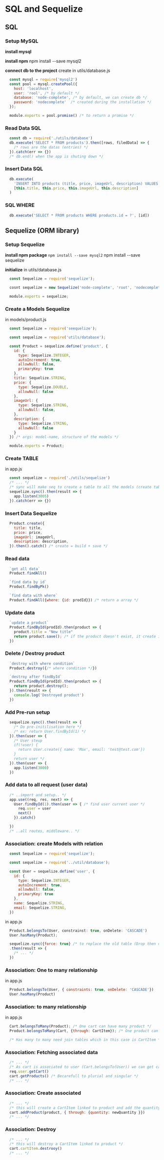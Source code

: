 # SQL and Sequelize

## SQL

### Setup MySQL

**install mysql**

**install npm**
npm install --save mysql2

**connect db to the project**
create in utils/database.js
```js
  const mysql = require('mysql2')
  const pool = mysql.createPool({
    host: 'localhost',
    user: 'rool', /* by default */
    database: 'node-complete', /* by default, we can create db */
    password: 'nodecomplete'  /* created during the installation */
  });

  module.exports = pool.promise() /* to return a promise */
```

### Read Data SQL
```js
  const db = require('./utils/database')
  db.execute('SELECT * FROM products').then([rows, filedData] => {
    /* rows are the datas (entries) */
  }).catch(err => {})
  /* db.end() when the app is shuting down */
```

### Insert Data SQL

```js
  db.execute(
    'INSERT INTO products (title, price, imageUrl, description) VALUES (?, ?, ?, ?)', /* we use the ? to avoid SQL injection Attack */
    [this.title, this.price, this.imageUrl, this.description]
  ) 
```

### SQL WHERE

```js
  db.execute('SELECT * FROM products WHERE products.id = ?', [id])
```

## Sequelize (ORM library)

### Setup Sequelize

**install npm package**
`npm install --save mysql2`
npm install --save sequelize

**initialize**
in  utils/database.js
```js
  const Sequelize = require('sequelize');

  cosnt sequelize = new Sequelize('node-complete', 'root', 'nodecomplete', {dialect: 'mysql', host: 'localhost'}) /* database, username, password */

  module.exports = sequelize;
```

### Create a Models Sequelize
in models/product.js
```js
  const Sequelize = require('seequelize');

  const sequelize = require('utils/database');

  const Product = sequelize.define('product', {
    id: {
      type: Sequelize.INTEGER,
      autoIncrement: true,
      allowNull: false,
      primaryKey: true
    },
    title: Sequelize.STRING,
    price: {
      type: Sequelize.DOUBLE,
      allowNull: false
    },
    imageUrl: {
      type: Sequelize.STRING,
      allowNull: false,
    },
    description: {
      type: Sequelize.STRING,
      allowNull: false
    }
  }) /* args: model-name, structure of the models */

  module.exports = Product;
```

### Create TABLE
in app.js
```js
  const sequelize = require('./utils/sequelize')
  /* ... */
  /* sync will make seq to create a table to all the models (create table if not exist) */
  sequelize.sync().then(result => {
    app.listen(3005)
  }).catch(err => {})

```

### Insert Data Sequelize

```js
  Product.create({
    title: title,
    price: price,
    imageUrl: imageUrl,
    description: description,
  }).then().catch() /* create = build + save */
```

### Read data

```js
  `get all data`
  Product.findAll()

  `find data by id`
  Product.findByPk()

  `find data with where`
  Product.findAll({where: {id: prodId}}) /* return a array */
```

### Update data

```js
  `update a product`
  Product.findById(prodId).then(product => {
    product.title = "New title"
    return product.save(); /* if the product doesn't exist, it create it */
  })
```

### Delete / Destroy product

```js
  `destroy with where condition`
  Product.destroy({/* where condition */})

  `destroy after findById`
  Product.findById(prodId).then(product => {
    return product.destroy();
  }).then(result => {
    console.log('Destroyed product')
  })
```


### Add Pre-run setup
```js
  sequelize.sync().then(result => {
    /* Do pre-initilisation here */
    /* ex: return User.findById(1) */
  }).then(user => {
    /* User steup
    if(!user) {
      return User.create({ name: 'Max', email: 'test@test.com'})
    }
    return user */
  }).then(user => {
    app.listen(3000)
  })
```

### Add data to all request (user data)

```js
  /* ..import and setup.. */
  app.use((req, res, next) => {
    User.findById(1).then(user => { /* find user current user */
      req.user = user
      next()
    }).catch()

  })
  /* ..all routes, middleware.. */
```

### Association: create Models with relation

```js
  const Sequelize = require('sequelize');

  const sequelize = require('../util/database');

  const User = sequelize.define('user', {
    id: {
      type: Sequelize.INTEGER,
      autoIncrement: true,
      allowNull: false,
      primaryKey: true
    },
    name: Sequelize.STRING,
    email: Sequelize.STRING,
  })
```

in app.js
```js
  Product.belongsTo(User, constrainst: true, onDelete: 'CASCADE')
  User.hasMany(Product);

  sequelize.sync({force: true} /* to replace the old table (Drop then create again*/)
  .then(result => {
    /* ... */
  })
```

### Association: One to many relationship
in app.js
```js
  Product.belongsTo(User, { constraints: true, onDelete: 'CASCADE'})
  User.hasMany(Product)
```

### Association: to many relationship

in app.js
```js
  Cart.belongsToMany(Product); /* One cart can have many product */
  Product.belongsToMany(Cart, {through: CartItem}); /* One product can be in many cart*/

  /* Has many to many need join tables which in this case is CartItem */
```

### Association: Fetching associated data
```js
  /* ... */
  /* As cart is associated to user (Cart.belongsTo(User)) we can get cart by */
  req.user.getCart()
  cart.getProducts() /* Becarefull to plurial and singular */
  /* ... */
```

### Association: Create associated 

```js
  /* ... */
  /* this will create a CartItem linked to product and add the quantity to the cartItem*/
  cart.addProduct(product, { through: {quantity: newQuantity }})
  /* ... */
```

### Association: Destroy 

```js
  /* ... */
  /* this will destroy a CartItem linked to product */
  cart.cartItem.destrooy()
  /* ... */
```